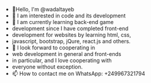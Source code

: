 - 👋Hello, I'm @wadaltayeb
- 👀 I am interested in code and its development
- 🌱 I am currently learning back-end game
-  development since I have completed front-end
-  development for websites by learning html, css,
-   javascript, bootstrap, jQure, react.js and others.
- 💞️ I look forward to cooperating in
- web development in general and front-ends
- in particular, and I love cooperating with
- everyone without exception.
- 📫 How to contact me on WhatsApp: +249967321794

<!---
Wadaltayeb/Wadaltayeb is a ✨ special ✨ repository because its `README.md` (this file) appears on your GitHub profile.
You can click the Preview link to take a look at your changes.
--->
